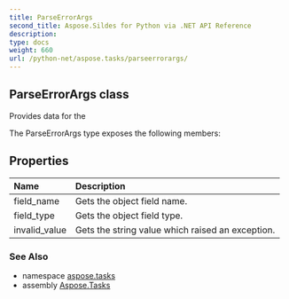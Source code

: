 ```yaml
---
title: ParseErrorArgs
second_title: Aspose.Sildes for Python via .NET API Reference
description: 
type: docs
weight: 660
url: /python-net/aspose.tasks/parseerrorargs/
---
```


## ParseErrorArgs class

Provides data for the

The ParseErrorArgs type exposes the following members:
## Properties
| Name | Description |
| :- | :- |
|field_name|Gets the object field name.|
|field_type|Gets the object field type.|
|invalid_value|Gets the string value which raised an exception.|

### See Also

* namespace [aspose.tasks](/tasks/python-net/aspose.tasks/)
* assembly [Aspose.Tasks](/tasks/python-net/)

